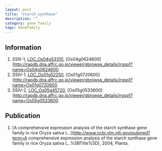```yaml
---
layout: post
title: "starch_synthase"
description: ""
category: gene family
tags: GeneFamily
---
```


## Information
1. SSIII-1, [LOC_Os04g53310](http://rice.plantbiology.msu.edu/cgi-bin/ORF_infopage.cgi?orf=LOC_Os04g53310), [Os04g0624600](http://rapdb.dna.affrc.go.jp/viewer/gbrowse_details/irgsp1?name=Os04g0624600.
2. SSIV-1, [LOC_Os01g52250](http://rice.plantbiology.msu.edu/cgi-bin/ORF_infopage.cgi?orf=LOC_Os01g52250), [Os01g0720600](http://rapdb.dna.affrc.go.jp/viewer/gbrowse_details/irgsp1?name=Os01g0720600.
3. SSIV-2, [LOC_Os05g45720](http://rice.plantbiology.msu.edu/cgi-bin/ORF_infopage.cgi?orf=LOC_Os05g45720), [Os05g0533600](http://rapdb.dna.affrc.go.jp/viewer/gbrowse_details/irgsp1?name=Os05g0533600.

## Publication
1. [A comprehensive expression analysis of the starch synthase gene family in rice Oryza sativa L..](http://www.ncbi.nlm.nih.gov/pubmed?term=A comprehensive expression analysis of the starch synthase gene family in rice Oryza sativa L..%5BTitle%5D), 2004, Planta.


